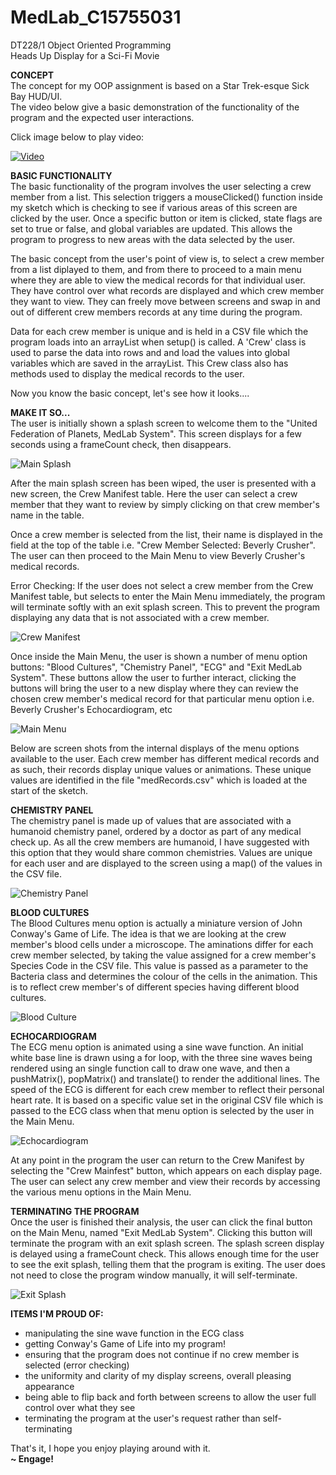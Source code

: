 # MedLab_C15755031
DT228/1 Object Oriented Programming <br>
Heads Up Display for a Sci-Fi Movie

<b>CONCEPT</b><br>
The concept for my OOP assignment is based on a Star Trek-esque Sick Bay HUD/UI.  
The video below give a basic demonstration of the functionality of the program and the expected user interactions. 

Click image below to play video:

[![Video](http://img.youtube.com/vi/NytrvnN8dhk/0.jpg)](http://www.youtube.com/watch?v=NytrvnN8dhk)

<b>BASIC FUNCTIONALITY</b><br>
The basic functionality of the program involves the user selecting a crew member from a list. This selection triggers a 
mouseClicked() function inside my sketch which is checking to see if various areas of this screen are clicked by the user. 
Once a specific button or item is clicked, state flags are set to true or false, and global variables 
are updated. This allows the program to progress to new areas with the data selected by the user.

The basic concept from the user's point of view is, to select a crew member from a list diplayed to them, and from there to proceed to 
a main menu where they are able to view the medical records for that individual user. They have control over what records are displayed
and which crew member they want to view. They can freely move between screens and swap in and out of different crew members records at any 
time during the program. 

Data for each crew member is unique and is held in a CSV file which the program loads into an arrayList when setup() is called. 
A 'Crew' class is used to parse the data into rows and and load the values into global variables which are saved in the arrayList.
This Crew class also has methods used to display the medical records to the user. 

Now you know the basic concept, let's see how it looks....

<b>MAKE IT SO...</b><br>
The user is initially shown a splash screen to welcome them to the "United Federation of Planets, MedLab System".
This screen displays for a few seconds using a frameCount check, then disappears. 

![Main Splash](/screenshots/mainSplash.jpg?raw=true "Main Splash")

After the main splash screen has been wiped, the user is presented with a new screen, the Crew Manifest table. 
Here the user can select a crew member that they want to review by simply clicking on that crew member's name in the table. 

Once a crew member is selected from the list, their name is displayed in the field at the top of the table i.e. 
"Crew Member Selected: Beverly Crusher". The user can then proceed to the Main Menu to view Beverly Crusher's medical records.

Error Checking:
If the user does not select a crew member from the Crew Manifest table, but selects to enter the Main Menu immediately, 
the program will terminate softly with an exit splash screen. This to prevent the program displaying any data that is not 
associated with a crew member. 

![Crew Manifest](/screenshots/crewManifestScreen.jpg?raw=true "Crew Manifest")

Once inside the Main Menu, the user is shown a number of menu option buttons: "Blood Cultures", "Chemistry Panel", "ECG" and "Exit MedLab System".
These buttons allow the user to further interact, clicking the buttons will bring the user to a new display where they can 
review the chosen crew member's medical record for that particular menu option i.e. Beverly Crusher's Echocardiogram, etc

![Main Menu](/screenshots/mainMenu.jpg?raw=true "Main Menu")

Below are screen shots from the internal displays of the menu options available to the user. 
Each crew member has different medical records and as such, their records display unique values or animations.
These unique values are identified in the file "medRecords.csv" which is loaded at the start of the sketch. 

<b>CHEMISTRY PANEL</b><br>
The chemistry panel is made up of values that are associated with a humanoid chemistry panel, ordered by a doctor 
as part of any medical check up. As all the crew members are humanoid, I have suggested with this option that they 
would share common chemistries. Values are unique for each user and are displayed to the screen using a map() of 
the values in the CSV file. 

![Chemistry Panel](/screenshots/chemPanel.jpg?raw=true "Chemistry Panel")

<b>BLOOD CULTURES</b><br>
The Blood Cultures menu option is actually a miniature version of John Conway's Game of Life. The idea is that we are looking at the 
crew member's blood cells under a microscope. The aminations differ for each crew member selected, by taking the value assigned 
for a crew member's Species Code in the CSV file. This value is passed as a parameter to the Bacteria class and determines the 
colour of the cells in the animation. This is to reflect crew member's of different species having different blood cultures.  

![Blood Culture](/screenshots/bloodCulture.jpg?raw=true "Blood Culture")

<b>ECHOCARDIOGRAM</b><br>
The ECG menu option is animated using a sine wave function. An initial white base line is drawn using a for loop, with the
three sine waves being rendered using an single function call to draw one wave, and then a pushMatrix(), popMatrix() and translate() 
to render the additional lines. The speed of the ECG is different for each crew member to reflect their personal heart rate. 
It is based on a specific value set in the original CSV file which is passed to the ECG class when that menu option is 
selected by the user in the Main Menu. 

![Echocardiogram](/screenshots/echocardiogram.jpg?raw=true "Echocardiogram")

At any point in the program the user can return to the Crew Manifest by selecting the "Crew Mainfest" button, which appears on each 
display page. The user can select any crew member and view their records by accessing the various menu options in the Main Menu. 

<b>TERMINATING THE PROGRAM</b><br>
Once the user is finished their analysis, the user can click the final button on the Main Menu, named "Exit MedLab System".
Clicking this button will terminate the program with an exit splash screen. The splash screen display is delayed using a frameCount check.
This allows enough time for the user to see the exit splash, telling them that the program is exiting. The user does not 
need to close the program window manually, it will self-terminate. 

![Exit Splash](/screenshots/exitSplash.jpg?raw=true "Exit Splash")

<b>ITEMS I'M PROUD OF:</b>
- manipulating the sine wave function in the ECG class
- getting Conway's Game of Life into my program!
- ensuring that the program does not continue if no crew member is selected (error checking)
- the uniformity and clarity of my display screens, overall pleasing appearance
- being able to flip back and forth between screens to allow the user full control over what they see
- terminating the program at the user's request rather than self-terminating

That's it, I hope you enjoy playing around with it.<br>
<b>~ Engage!</b>